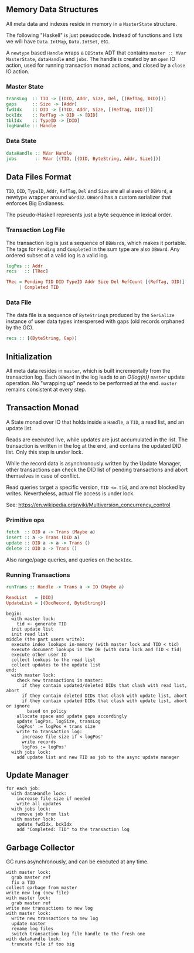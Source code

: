 Memory Data Structures
----------------------
All meta data and indexes reside in memory in a `MasterState` structure.

The following "Haskell" is just pseudocode.
Instead of functions and lists we will have `Data.IntMap`, `Data.IntSet`, etc.

A `newtype` based `Handle` wraps a `DBState` ADT that contains `master :: MVar MasterState`, `dataHandle` and `jobs`.
The handle is created by an `open` IO action, used for running transaction monad actions, and closed by a `close` IO action.

### Master State

```haskell
transLog  :: TID -> [(DID, Addr, Size, Del, [(RefTag, DID)])]
gaps      :: Size -> [Addr]
fwdIdx    :: DID -> [(TID, Addr, Size, [(RefTag, DID)])]
bckIdx    :: RefTag -> DID -> [DID]
tblIdx    :: TypeID -> [DID]
logHandle :: Handle
```

### Data State

```haskell
dataHandle :: MVar Handle
jobs       :: MVar [(TID, [(DID, ByteString, Addr, Size)])]
```

Data Files Format
-----------------

`TID`, `DID`, `TypeID`, `Addr`, `RefTag`, `Del` and `Size` are all aliases of `DBWord`, a newtype wrapper around `Word32`.
`DBWord` has a custom serializer that enforces Big Endianess.

The pseudo-Haskell represents just a byte sequence in lexical order.

### Transaction Log File

The transaction log is just a sequence of `DBWord`s, which makes it portable.
The tags for `Pending` and `Completed` in the sum type are also `DBWord`.
Any ordered subset of a valid log is a valid log.

```haskell
logPos :: Addr
recs   :: [TRec]

TRec = Pending TID DID TypeID Addr Size Del RefCount [(RefTag, DID)]
     | Completed TID
```

### Data File

The data file is a sequence of `ByteString`s produced by the `Serialize` instance of user data types interspersed with gaps (old records orphaned by the GC).

```haskell
recs :: [(ByteString, Gap)]
```

Initialization
--------------

All meta data resides in `master`, which is built incrementally from the transaction log.
Each `DBWord` in the log leads to an *O(log(n))* `master` update operation.
No "wrapping up" needs to be performed at the end.
`master` remains consistent at every step.

Transaction Monad
-----------------

A State monad over IO that holds inside a `Handle`, a `TID`, a read list, and an update list.

Reads are executed live, while updates are just accumulated in the list.
The transaction is written in the log at the end, and contains the updated DID list.
Only this step is under lock.

While the record data is asynchronously written by the Update Manager, other transactions can check the DID list of pending transactions and abort themselves in case of conflict.

Read queries target a specific version, `TID <= tid`, and are not blocked by writes.
Nevertheless, actual file access is under lock.

See: https://en.wikipedia.org/wiki/Multiversion_concurrency_control

### Primitive ops

```haskell
fetch  :: DID a -> Trans (Maybe a)
insert :: a -> Trans (DID a)
update :: DID a -> a -> Trans ()
delete :: DID a -> Trans ()
```

Also range/page queries, and queries on the `bckIdx`.

### Running Transactions

```haskell
runTrans :: Handle -> Trans a -> IO (Maybe a)

ReadList   = [DID]
UpdateList = [(DocRecord, ByteString)]

```
```
begin:
  with master lock:
    tid <- generate TID
  init update list
  init read list
middle (the part users write):
  execute index lookups in-memory (with master lock and TID < tid)
  execute document lookups in the DB (with data lock and TID < tid)
  execute other user IO
  collect lookups to the read list
  collect updates to the update list
end:
  with master lock:
    check new transactions in master:
      if they contain updated/deleted DIDs that clash with read list, abort
      if they contain deleted DIDs that clash with update list, abort
      if they contain updated DIDs that clash with update list, abort or ignore
        based on policy
    allocate space and update gaps accordingly
    update logPos, logSize, transLog
    logPos' := logPos + trans size
    write to transaction log:
      increase file size if < logPos'
      write records
      logPos := logPos'
  with jobs lock:
    add update list and new TID as job to the async update manager
```

Update Manager
--------------

```
for each job:
  with dataHandle lock:
    increase file size if needed
    write all updates
  with jobs lock:
    remove job from list
  with master lock:
    update fwdIdx, bckIdx
    add "Completed: TID" to the transaction log
```

Garbage Collector
-----------------

GC runs asynchronously, and can be executed at any time.

```
with master lock:
  grab master ref
  fix a TID
collect garbage from master
write new log (new file)
with master lock:
  grab master ref
write new transactions to new log
with master lock:
  write new transactions to new log
  update master
  rename log files
  switch transaction log file handle to the fresh one
with dataHandle lock:
  truncate file if too big
```
